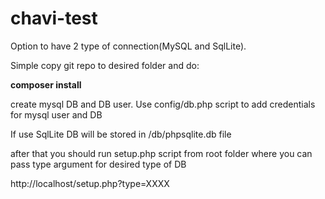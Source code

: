 # chavi-test

Option to have 2 type of connection(MySQL and SqlLite).

Simple copy git repo to desired folder and do:

<b>composer install</b>

create mysql DB and DB user.
Use config/db.php script to add credentials for mysql user and DB

If use SqlLite DB will be stored in /db/phpsqlite.db file

after that you should run setup.php script from root folder where you can pass type argument for desired type of DB

http://localhost/setup.php?type=XXXX